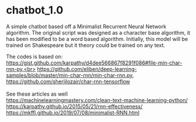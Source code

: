 # chatbot_1.0
A simple chatbot based off a Minimalist Recurrent Neural Network algorithm.  The original script was designed as a character base algorithm, it has been modified to be a word based algorithm.  Initially, this model will be trained on Shakespeare but it theory could be trained on any text.

The codes is based on:
https://gist.github.com/karpathy/d4dee566867f8291f086#file-min-char-rnn-py,<br>
https://github.com/eliben/deep-learning-samples/blob/master/min-char-rnn/min-char-rnn.py, <br>
https://github.com/sherjilozair/char-rnn-tensorflow <br>
<br>
See these articles as well <br>
https://machinelearningmastery.com/clean-text-machine-learning-python/ <br>
https://karpathy.github.io/2015/05/21/rnn-effectiveness/ <br>
https://mkffl.github.io/2019/07/08/minimalist-RNN.html
